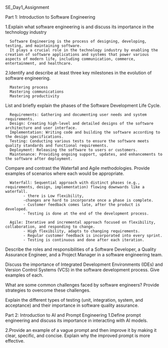 SE_Day1_Assignment

Part 1: Introduction to Software Engineering

1.Explain what software engineering is and discuss its importance in the technology industry

      Software Engineering is the process of designing, developing, testing, and maintaining software.
      It plays a crucial role in the technology industry by enabling the creation of software applications and systems that power various aspects of modern life, including communication, commerce, entertainment, and healthcare.
  

2.Identify and describe at least three key milestones in the evolution of software engineering.  

      Mastering process
      Mastering communications
      Mastering productivity
      
List and briefly explain the phases of the Software Development Life Cycle.

      Requirements: Gathering and documenting user needs and system requirements.
      Design: Creating high-level and detailed designs of the software architecture and user interface.
      Implementation: Writing code and building the software according to the design specifications.
      Testing: Conducting various tests to ensure the software meets quality standards and functional requirements.
      Deployment: Releasing the software to users or customers.
      Maintenance: Providing ongoing support, updates, and enhancements to the software after deployment.
      
Compare and contrast the Waterfall and Agile methodologies. Provide examples of scenarios where each would be appropriate.

      Waterfall: Sequential approach with distinct phases (e.g., requirements, design, implementation) flowing downwards like a waterfall.
            - there is Low flexibility,
            -changes are hard to incorporate once a phase is complete.
            - Customer feedback comes late, after the product is developed.
            - Testing is done at the end of the development process.

      Agile: Iterative and incremental approach focused on flexibility, collaboration, and responding to change.
            - High flexibility, adapts to changing requirements. 
            - Regular customer feedback is incorporated into every sprint. 
            - Testing is continuous and done after each iteration.

Describe the roles and responsibilities of a Software Developer, a Quality Assurance Engineer, and a Project Manager in a software engineering team.




Discuss the importance of Integrated Development Environments (IDEs) and Version Control Systems (VCS) in the software development process. Give examples of each.

      


What are some common challenges faced by software engineers? Provide strategies to overcome these challenges.



Explain the different types of testing (unit, integration, system, and acceptance) and their importance in software quality assurance.





Part 2: Introduction to AI and Prompt Engineering
1.Define prompt engineering and discuss its importance in interacting with AI models.




2.Provide an example of a vague prompt and then improve it by making it clear, specific, and concise. Explain why the improved prompt is more effective.
